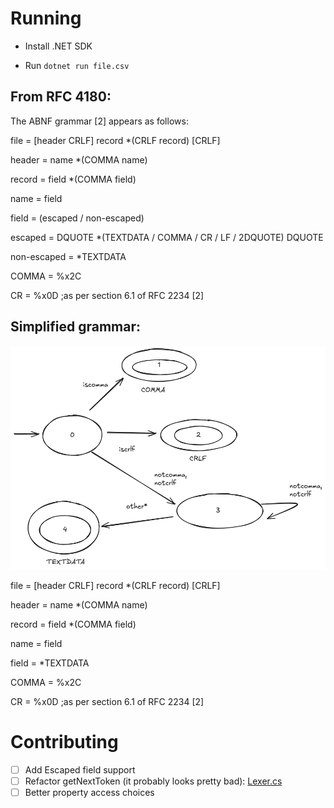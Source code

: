 # Running

- Install .NET SDK

- Run `dotnet run file.csv`

## From RFC 4180:

The ABNF grammar [2] appears as follows:

file = [header CRLF] record *(CRLF record) [CRLF]

header = name *(COMMA name)

record = field *(COMMA field)

name = field

field = (escaped / non-escaped)

escaped = DQUOTE *(TEXTDATA / COMMA / CR / LF / 2DQUOTE) DQUOTE

non-escaped = *TEXTDATA

COMMA = %x2C

CR = %x0D ;as per section 6.1 of RFC 2234 [2]

## Simplified grammar:

![tokens](./doc/tokens2.png)

file = [header CRLF] record *(CRLF record) [CRLF]

header = name *(COMMA name)

record = field *(COMMA field)

name = field

field = *TEXTDATA

COMMA = %x2C

CR = %x0D ;as per section 6.1 of RFC 2234 [2]

# Contributing

- [ ] Add Escaped field support
- [ ] Refactor getNextToken (it probably looks pretty bad): [Lexer.cs](./lexer/Lexer.cs)
- [ ] Better property access choices
